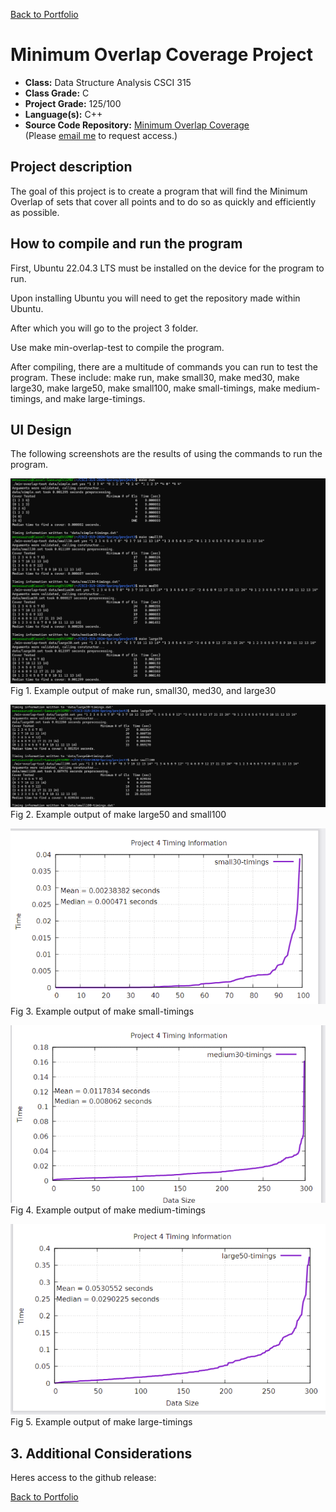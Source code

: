 [Back to Portfolio](./)

Minimum Overlap Coverage Project
===============

-   **Class:** Data Structure Analysis CSCI 315
-   **Class Grade:** C
-   **Project Grade:** 125/100
-   **Language(s):** C++
-   **Source Code Repository:** [Minimum Overlap Coverage](https://github.com/Wesasaurus/CSCI-315-2024-Spring/tree/master/project3)  
    (Please [email me](mailto:wlcassel@csustudent.net?subject=GitHub%20Access) to request access.)

## Project description

The goal of this project is to create a program that will find the Minimum Overlap of sets that cover all points and to do so as quickly and efficiently as possible.

## How to compile and run the program

First, Ubuntu 22.04.3 LTS must be installed on the device for the program to run.

Upon installing Ubuntu you will need to get the repository made within Ubuntu.

After which you will go to the project 3 folder.

Use make min-overlap-test to compile the program.

After compiling, there are a multitude of commands you can run to test the program. These include: make run, make small30, make med30, make large30, make large50, make small100, make small-timings, make medium-timings, and make large-timings.

## UI Design

The following screenshots are the results of using the commands to run the program.

![screenshot](images/CSCI315image.png)  
Fig 1. Example output of make run, small30, med30, and large30

![screenshot](images/CSCI315image2.png)  
Fig 2. Example output of make large50 and small100

![screenshot](images/CSCI315image3.png)  
Fig 3. Example output of make small-timings

![screenshot](images/CSCI315image4.png)  
Fig 4. Example output of make medium-timings

![screenshot](images/CSCI315image5.png)  
Fig 5. Example output of make large-timings

## 3. Additional Considerations

Heres access to the github release:

[Back to Portfolio](./)
